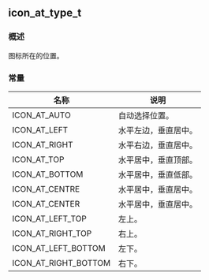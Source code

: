 ## icon\_at\_type\_t
### 概述
图标所在的位置。
### 常量
<p id="icon_at_type_t_consts">

| 名称 | 说明 | 
| -------- | ------- | 
| ICON\_AT\_AUTO | 自动选择位置。 |
| ICON\_AT\_LEFT | 水平左边，垂直居中。 |
| ICON\_AT\_RIGHT | 水平右边，垂直居中。 |
| ICON\_AT\_TOP | 水平居中，垂直顶部。 |
| ICON\_AT\_BOTTOM | 水平居中，垂直低部。 |
| ICON\_AT\_CENTRE | 水平居中，垂直居中。 |
| ICON\_AT\_CENTER | 水平居中，垂直居中。 |
| ICON\_AT\_LEFT\_TOP | 左上。 |
| ICON\_AT\_RIGHT\_TOP | 右上。 |
| ICON\_AT\_LEFT\_BOTTOM | 左下。 |
| ICON\_AT\_RIGHT\_BOTTOM | 右下。 |
